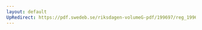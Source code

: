 ```yaml
---
layout: default
UpRedirect: https://pdf.swedeb.se/riksdagen-volumeG-pdf/199697/reg_199697/reg_199697_0169.pdf
---
```

